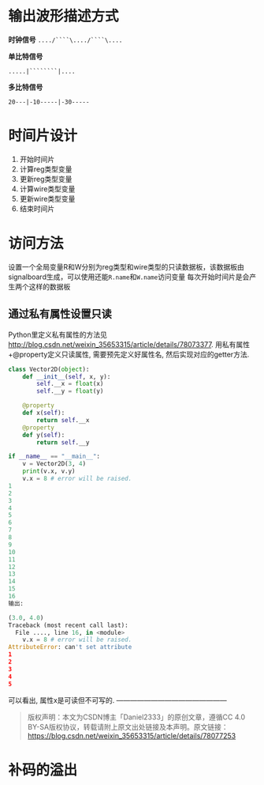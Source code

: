 # 输出波形描述方式

**时钟信号**
`..../````\..../````\....`

**单比特信号**

`.....|````````|....`

**多比特信号**

`20---|-10-----|-30-----`

# 时间片设计

1. 开始时间片
2. 计算reg类型变量
3. 更新reg类型变量
4. 计算wire类型变量
5. 更新wire类型变量
6. 结束时间片

# 访问方法

设置一个全局变量R和W分别为reg类型和wire类型的只读数据板，该数据板由signalboard生成，可以使用还能`R.name`和`W.name`访问变量
每次开始时间片是会产生两个这样的数据板

## 通过私有属性设置只读
Python里定义私有属性的方法见 http://blog.csdn.net/weixin_35653315/article/details/78073377.
用私有属性+@property定义只读属性, 需要预先定义好属性名, 然后实现对应的getter方法.
```python
class Vector2D(object):
    def __init__(self, x, y):
        self.__x = float(x)
        self.__y = float(y)

    @property
    def x(self):
        return self.__x
    @property
    def y(self):
        return self.__y

if __name__ == "__main__":
    v = Vector2D(3, 4)
    print(v.x, v.y)
    v.x = 8 # error will be raised.
1
2
3
4
5
6
7
8
9
10
11
12
13
14
15
16
输出:

(3.0, 4.0)
Traceback (most recent call last):
  File ...., line 16, in <module>
    v.x = 8 # error will be raised.
AttributeError: can't set attribute
1
2
3
4
5
```
可以看出, 属性x是可读但不可写的.
————————————————
> 版权声明：本文为CSDN博主「Daniel2333」的原创文章，遵循CC 4.0 BY-SA版权协议，转载请附上原文出处链接及本声明。原文链接：https://blog.csdn.net/weixin_35653315/article/details/78077253

# 补码的溢出
